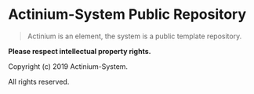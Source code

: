 # Actinium-System Public Repository

> Actinium is an element, the system is a public template repository.

**Please respect intellectual property rights.**

Copyright (c) 2019 Actinium-System.

All rights reserved.
